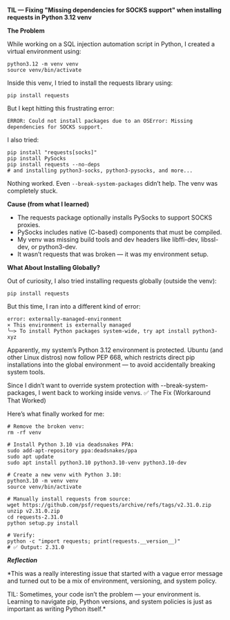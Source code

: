 **TIL — Fixing "Missing dependencies for SOCKS support" when installing requests in Python 3.12 venv**

**The Problem**

While working on a SQL injection automation script in Python, I created a virtual environment using:
```
python3.12 -m venv venv
source venv/bin/activate
```
Inside this venv, I tried to install the requests library using:
```
pip install requests
```
But I kept hitting this frustrating error:
```
ERROR: Could not install packages due to an OSError: Missing dependencies for SOCKS support.
```
I also tried:
```
pip install "requests[socks]"
pip install PySocks
pip install requests --no-deps
# and installing python3-socks, python3-pysocks, and more...
```
Nothing worked.
Even ```--break-system-packages``` didn’t help. The venv was completely stuck.

**Cause (from what I learned)**

- The requests package optionally installs PySocks to support SOCKS proxies.
- PySocks includes native (C-based) components that must be compiled.
- My venv was missing build tools and dev headers like libffi-dev, libssl-dev, or python3-dev.
- It wasn’t requests that was broken — it was my environment setup.

**What About Installing Globally?**

Out of curiosity, I also tried installing requests globally (outside the venv):
```
pip install requests
```
But this time, I ran into a different kind of error:
```
error: externally-managed-environment
× This environment is externally managed
╰─> To install Python packages system-wide, try apt install python3-xyz
```
Apparently, my system’s Python 3.12 environment is protected.
Ubuntu (and other Linux distros) now follow PEP 668, which restricts direct pip installations into the global environment — to avoid accidentally breaking system tools.

Since I didn’t want to override system protection with --break-system-packages, I went back to working inside venvs.
✅ The Fix (Workaround That Worked)

Here’s what finally worked for me:
```
# Remove the broken venv:
rm -rf venv

# Install Python 3.10 via deadsnakes PPA:
sudo add-apt-repository ppa:deadsnakes/ppa
sudo apt update
sudo apt install python3.10 python3.10-venv python3.10-dev

# Create a new venv with Python 3.10:
python3.10 -m venv venv
source venv/bin/activate

# Manually install requests from source:
wget https://github.com/psf/requests/archive/refs/tags/v2.31.0.zip
unzip v2.31.0.zip
cd requests-2.31.0
python setup.py install

# Verify:
python -c "import requests; print(requests.__version__)"
# ✅ Output: 2.31.0
```

***Reflection***

*This was a really interesting issue that started with a vague error message and turned out to be a mix of environment, versioning, and system policy.

TIL: Sometimes, your code isn’t the problem — your environment is.
Learning to navigate pip, Python versions, and system policies is just as important as writing Python itself.*
